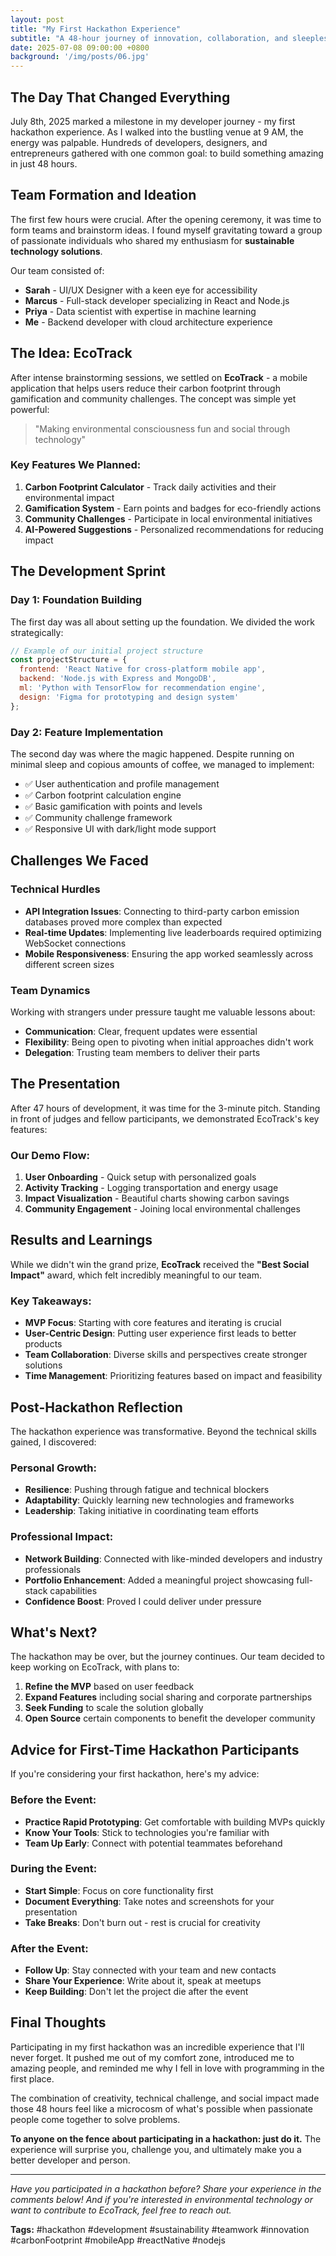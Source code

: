 ```yaml
---
layout: post
title: "My First Hackathon Experience"
subtitle: "A 48-hour journey of innovation, collaboration, and sleepless nights"
date: 2025-07-08 09:00:00 +0800
background: '/img/posts/06.jpg'
---
```


## The Day That Changed Everything

July 8th, 2025 marked a milestone in my developer journey - my first hackathon experience. As I walked into the bustling venue at 9 AM, the energy was palpable. Hundreds of developers, designers, and entrepreneurs gathered with one common goal: to build something amazing in just 48 hours.

## Team Formation and Ideation

The first few hours were crucial. After the opening ceremony, it was time to form teams and brainstorm ideas. I found myself gravitating toward a group of passionate individuals who shared my enthusiasm for **sustainable technology solutions**.

Our team consisted of:
- **Sarah** - UI/UX Designer with a keen eye for accessibility
- **Marcus** - Full-stack developer specializing in React and Node.js
- **Priya** - Data scientist with expertise in machine learning
- **Me** - Backend developer with cloud architecture experience

## The Idea: EcoTrack

After intense brainstorming sessions, we settled on **EcoTrack** - a mobile application that helps users reduce their carbon footprint through gamification and community challenges. The concept was simple yet powerful:

> "Making environmental consciousness fun and social through technology"

### Key Features We Planned:
1. **Carbon Footprint Calculator** - Track daily activities and their environmental impact
2. **Gamification System** - Earn points and badges for eco-friendly actions
3. **Community Challenges** - Participate in local environmental initiatives
4. **AI-Powered Suggestions** - Personalized recommendations for reducing impact

## The Development Sprint

### Day 1: Foundation Building
The first day was all about setting up the foundation. We divided the work strategically:

```javascript
// Example of our initial project structure
const projectStructure = {
  frontend: 'React Native for cross-platform mobile app',
  backend: 'Node.js with Express and MongoDB',
  ml: 'Python with TensorFlow for recommendation engine',
  design: 'Figma for prototyping and design system'
};
```

### Day 2: Feature Implementation
The second day was where the magic happened. Despite running on minimal sleep and copious amounts of coffee, we managed to implement:

- ✅ User authentication and profile management
- ✅ Carbon footprint calculation engine
- ✅ Basic gamification with points and levels
- ✅ Community challenge framework
- ✅ Responsive UI with dark/light mode support

## Challenges We Faced

### Technical Hurdles
- **API Integration Issues**: Connecting to third-party carbon emission databases proved more complex than expected
- **Real-time Updates**: Implementing live leaderboards required optimizing WebSocket connections
- **Mobile Responsiveness**: Ensuring the app worked seamlessly across different screen sizes

### Team Dynamics
Working with strangers under pressure taught me valuable lessons about:
- **Communication**: Clear, frequent updates were essential
- **Flexibility**: Being open to pivoting when initial approaches didn't work
- **Delegation**: Trusting team members to deliver their parts

## The Presentation

After 47 hours of development, it was time for the 3-minute pitch. Standing in front of judges and fellow participants, we demonstrated EcoTrack's key features:

### Our Demo Flow:
1. **User Onboarding** - Quick setup with personalized goals
2. **Activity Tracking** - Logging transportation and energy usage
3. **Impact Visualization** - Beautiful charts showing carbon savings
4. **Community Engagement** - Joining local environmental challenges

## Results and Learnings

While we didn't win the grand prize, **EcoTrack** received the **"Best Social Impact"** award, which felt incredibly meaningful to our team.

### Key Takeaways:
- **MVP Focus**: Starting with core features and iterating is crucial
- **User-Centric Design**: Putting user experience first leads to better products
- **Team Collaboration**: Diverse skills and perspectives create stronger solutions
- **Time Management**: Prioritizing features based on impact and feasibility

## Post-Hackathon Reflection

The hackathon experience was transformative. Beyond the technical skills gained, I discovered:

### Personal Growth:
- **Resilience**: Pushing through fatigue and technical blockers
- **Adaptability**: Quickly learning new technologies and frameworks
- **Leadership**: Taking initiative in coordinating team efforts

### Professional Impact:
- **Network Building**: Connected with like-minded developers and industry professionals
- **Portfolio Enhancement**: Added a meaningful project showcasing full-stack capabilities
- **Confidence Boost**: Proved I could deliver under pressure

## What's Next?

The hackathon may be over, but the journey continues. Our team decided to keep working on EcoTrack, with plans to:

1. **Refine the MVP** based on user feedback
2. **Expand Features** including social sharing and corporate partnerships
3. **Seek Funding** to scale the solution globally
4. **Open Source** certain components to benefit the developer community

## Advice for First-Time Hackathon Participants

If you're considering your first hackathon, here's my advice:

### Before the Event:
- **Practice Rapid Prototyping**: Get comfortable with building MVPs quickly
- **Know Your Tools**: Stick to technologies you're familiar with
- **Team Up Early**: Connect with potential teammates beforehand

### During the Event:
- **Start Simple**: Focus on core functionality first
- **Document Everything**: Take notes and screenshots for your presentation
- **Take Breaks**: Don't burn out - rest is crucial for creativity

### After the Event:
- **Follow Up**: Stay connected with your team and new contacts
- **Share Your Experience**: Write about it, speak at meetups
- **Keep Building**: Don't let the project die after the event

## Final Thoughts

Participating in my first hackathon was an incredible experience that I'll never forget. It pushed me out of my comfort zone, introduced me to amazing people, and reminded me why I fell in love with programming in the first place.

The combination of creativity, technical challenge, and social impact made those 48 hours feel like a microcosm of what's possible when passionate people come together to solve problems.

**To anyone on the fence about participating in a hackathon: just do it.** The experience will surprise you, challenge you, and ultimately make you a better developer and person.

---

*Have you participated in a hackathon before? Share your experience in the comments below! And if you're interested in environmental technology or want to contribute to EcoTrack, feel free to reach out.*

**Tags:** #hackathon #development #sustainability #teamwork #innovation #carbonFootprint #mobileApp #reactNative #nodejs 